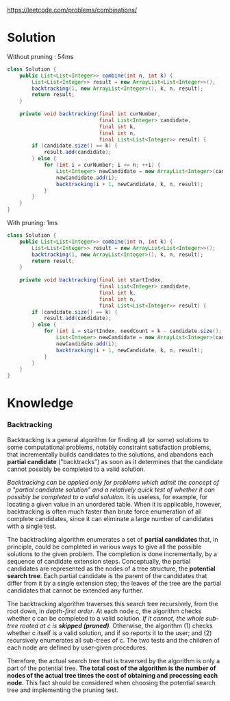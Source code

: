 https://leetcode.com/problems/combinations/

# Solution

Without pruning : 54ms

```java
class Solution {
    public List<List<Integer>> combine(int n, int k) {
        List<List<Integer>> result = new ArrayList<List<Integer>>();        
        backtracking(1, new ArrayList<Integer>(), k, n, result);
        return result;
    }
    
    private void backtracking(final int curNumber,
                              final List<Integer> candidate,
                              final int k,
                              final int n,
                              final List<List<Integer>> result) {
        if (candidate.size() == k) {
            result.add(candidate);
        } else {
            for (int i = curNumber; i <= n; ++i) {
                List<Integer> newCandidate = new ArrayList<Integer>(candidate);
                newCandidate.add(i);
                backtracking(i + 1, newCandidate, k, n, result);
            }
        }   
    }
}
```

With pruning: 1ms

```java
class Solution {
    public List<List<Integer>> combine(int n, int k) {
        List<List<Integer>> result = new ArrayList<List<Integer>>();        
        backtracking(1, new ArrayList<Integer>(), k, n, result);
        return result;
    }
    
    private void backtracking(final int startIndex,
                              final List<Integer> candidate,
                              final int k,
                              final int n,
                              final List<List<Integer>> result) {
        if (candidate.size() == k) {
            result.add(candidate);
        } else {
            for (int i = startIndex, needCount = k - candidate.size(); i <= n - needCount + 1 ; ++i) {
                List<Integer> newCandidate = new ArrayList<Integer>(candidate);
                newCandidate.add(i);
                backtracking(i + 1, newCandidate, k, n, result);
            }
        }   
    }
}
```



# Knowledge

### Backtracking

Backtracking is a general algorithm for finding all (or some) solutions to some computational problems, notably constraint satisfaction problems, that incrementally builds candidates to the solutions, and abandons each __partial candidate__ ("backtracks") as soon as it determines that the candidate cannot possibly be completed to a valid solution.

_Backtracking can be applied only for problems which admit the concept of a "partial candidate solution" and a relatively quick test of whether it can possibly be completed to a valid solution._ It is useless, for example, for locating a given value in an unordered table. When it is applicable, however, backtracking is often much faster than brute force enumeration of all complete candidates, since it can eliminate a large number of candidates with a single test.
                                                                                         
The backtracking algorithm enumerates a set of __partial candidates__ that, in principle, could be completed in various ways to give all the possible solutions to the given problem. The completion is done incrementally, by a sequence of candidate extension steps.
Conceptually, the partial candidates are represented as the nodes of a tree structure, the __potential search tree__. Each partial candidate is the parent of the candidates that differ from it by a single extension step; the leaves of the tree are the partial candidates that cannot be extended any further.
                                                                                         
The backtracking algorithm traverses this search tree recursively, from the root down, in _depth-first order_. At each node c, the algorithm checks whether c can be completed to a valid solution. _If it cannot, the whole sub-tree rooted at c is __skipped (pruned)__._ Otherwise, the algorithm (1) checks whether c itself is a valid solution, and if so reports it to the user; and (2) recursively enumerates all sub-trees of c. The two tests and the children of each node are defined by user-given procedures.
                                                                                         
Therefore, the actual search tree that is traversed by the algorithm is only a part of the potential tree. __The total cost of the algorithm is the number of nodes of the actual tree times the cost of obtaining and processing each node.__ This fact should be considered when choosing the potential search tree and implementing the pruning test.                                                                                         
       
